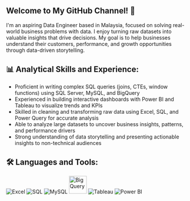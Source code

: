 ## Welcome to My GitHub Channel! 👋
I'm an aspiring Data Engineer based in Malaysia, focused on solving real-world business problems with data. I enjoy turning raw datasets into valuable insights that drive decisions. My goal is to help businesses understand their customers, performance, and growth opportunities through data-driven storytelling.

## 📊 Analytical Skills and Experience:
- Proficient in writing complex SQL queries (joins, CTEs, window functions) using SQL Server, MySQL, and BigQuery
- Experienced in building interactive dashboards with Power BI and Tableau to visualize trends and KPIs
- Skilled in cleaning and transforming raw data using Excel, SQL, and Power Query for accurate analysis
- Able to analyze large datasets to uncover business insights, patterns, and performance drivers
- Strong understanding of data storytelling and presenting actionable insights to non-technical audiences

## 🛠️ Languages and Tools:

<p align="left">
  <img src="https://img.icons8.com/color/48/microsoft-excel-2019--v1.png" alt="Excel" title="Microsoft Excel" />
  <img src="https://img.icons8.com/external-flat-juicy-fish/48/000000/external-sql-coding-and-development-flat-flat-juicy-fish.png" alt="SQL" title="SQL" />
  <img src="https://img.icons8.com/fluency/48/mysql-logo.png" alt="MySQL" title="MySQL" />
  <img src="https://www.vectorlogo.zone/logos/google_bigquery/google_bigquery-icon.svg" alt="BigQuery" title="Google BigQuery" width="48" height="48" />
  <img src="https://img.icons8.com/color/48/tableau-software.png" alt="Tableau" title="Tableau" />
  <img src="https://img.icons8.com/color/48/power-bi.png" alt="Power BI" title="Power BI" />
</p>
